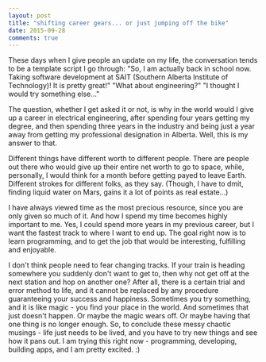 ```yaml
---
layout: post
title: "shifting career gears... or just jumping off the bike"
date: 2015-09-28
comments: true
---
```


These days when I give people an update on my life, the conversation tends to be a template script I go through:
"So, I am actually back in school now. Taking software development at SAIT (Southern Alberta Institute of Technology)! It is pretty great!"
"What about engineering?"
"I thought I would try something else..."

The question, whether I get asked it or not, is why in the world would I give up a career in electrical engineering, after spending four years getting my degree, and then spending three years in the industry and being just a year away from getting my professional designation in Alberta. Well, this is my answer to that.

Different things have different worth to different people. There are people out there who would give up their entire net worth to go to space, while, personally, I would think for a month before getting payed to leave Earth. Different strokes for different folks, as they say.  (Though, I have to dmit, finding liquid water on Mars, gains it a lot of points as real estate...)

I have always viewed time as the most precious resource, since you are only given so much of it. And how I spend my time becomes highly important to me. Yes, I could spend more years in my previous career, but I want the fastest track to where I want to end up. The goal right now is to learn programming, and to get the job that would be interesting, fulfilling and enjoyable. 

I don't think people need to fear changing tracks. If your train is heading somewhere you suddenly don't want to get to, then why not get off at the next station and hop on another one? After all, there is a certain trial and error method to life, and it cannot be replaced by any procedure guaranteeing your success and happiness. Sometimes you try something, and it is like magic - you find your place in the world. And sometimes that just doesn't happen. Or maybe the magic wears off. Or maybe having that one thing is no longer enough.  So, to conclude these messy chaotic musings - life just needs to be lived, and you have to try new things and see how it pans out. I am trying this right now - programming, developing, building apps, and I am pretty excited. :)

